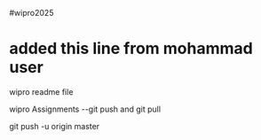 #wipro2025 
# added this line from mohammad user

wipro readme file

wipro Assignments --git push and git pull

git push -u origin master
